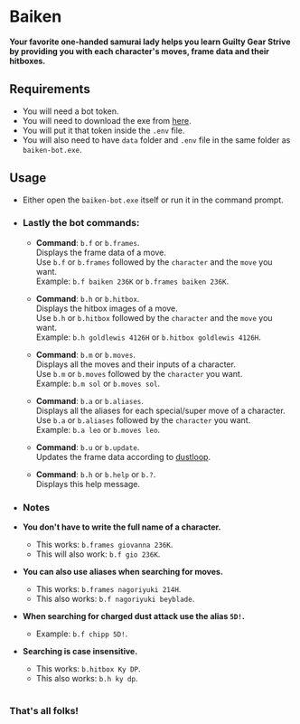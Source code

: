 # Baiken
**Your favorite one-handed samurai lady helps you learn Guilty Gear Strive \
by providing you with each character's moves, frame data and their hitboxes.**

## Requirements
- You will need a bot token.
- You will need to download the exe from [here](https://github.com/yakiimoninja/baiken/releases/latest).
- You will put it that token inside the `.env` file.
- You will also need to have `data` folder and `.env` file in the same folder as `baiken-bot.exe`.

## Usage
- Either open the `baiken-bot.exe` itself or run it in the command prompt.
- ### Lastly the bot **commands**:
  
  - **Command**: `b.f` or `b.frames`. \
  Displays the frame data of a move.\
  Use `b.f` or `b.frames` followed by the `character` and the `move` you want.\
  Example: `b.f baiken 236K` or `b.frames baiken 236K`.
  
  - **Command**: `b.h` or `b.hitbox`. \
  Displays the hitbox images of a move. \
  Use `b.h` or `b.hitbox` followed by the `character` and the `move` you want. \
  Example: `b.h goldlewis 4126H` or `b.hitbox goldlewis 4126H`.
  
  - **Command**: `b.m` or `b.moves`.\
  Displays all the moves and their inputs of a character.\
  Use `b.m` or `b.moves` followed by the `character` you want.\
  Example: `b.m sol` or `b.moves sol`.

  - **Command**: `b.a` or `b.aliases`.\
  Displays all the aliases for each special/super move of a character.\
  Use `b.a` or `b.aliases` followed by the `character` you want.\
  Example: `b.a leo` or `b.moves leo`.

  - **Command**: `b.u` or `b.update`.\
  Updates the frame data according to [dustloop](https://dustloop.com).

  - **Command**: `b.h` or `b.help` or `b.?`.\
  Displays this help message.
  

- ### **Notes**

- **You don't have to write the full name of a character.**
  - This works: `b.frames giovanna 236K`.
  - This will also work: `b.f gio 236K`.

- **You can also use aliases when searching for moves.**
  - This works: `b.frames nagoriyuki 214H`.
  - This also works: `b.f nagoriyuki beyblade`.

- **When searching for charged dust attack use the alias `5D!`.**
  - Example: `b.f chipp 5D!`.

- **Searching is case insensitive.**
  - This works: `b.hitbox Ky DP`.
  - This also works: `b.h ky dp`.
  # 
 ### That's all folks!
